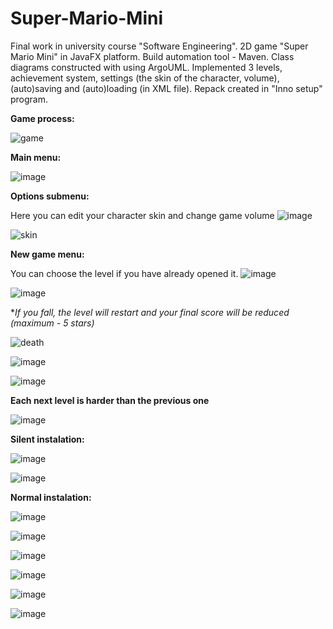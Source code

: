 # Super-Mario-Mini
Final work in university course "Software Engineering". 2D game "Super Mario Mini" in JavaFX platform. 
Build automation tool - Maven. 
Class diagrams constructed with using ArgoUML. 
Implemented 3 levels, achievement system, settings (the skin of the character, volume), (auto)saving and (auto)loading (in XML file). Repack created in "Inno setup" program.

**Game process:**

![game](https://user-images.githubusercontent.com/19497575/161534536-edad8ecc-883c-41b6-9d62-e3612d57e358.gif)

**Main menu:**

![image](https://user-images.githubusercontent.com/19497575/161529421-537fcb9d-ffed-40f0-baeb-67c3b158f33a.png)

**Options submenu:**

Here you can edit your character skin and change game volume
![image](https://user-images.githubusercontent.com/19497575/161529529-89da125d-26ab-4f57-9f77-f4836b781ff9.png)

![skin](https://user-images.githubusercontent.com/19497575/161534472-216dc310-e899-43d5-be14-c1a8e6045633.gif)

**New game menu:**

You can choose the level if you have already opened it.
![image](https://user-images.githubusercontent.com/19497575/161530308-62b0bcda-3eb6-4fc2-bd21-2d24b5217434.png)

![image](https://user-images.githubusercontent.com/19497575/161532000-af00b243-7a63-4ea4-9d30-bfb8883c126a.png)

**If you fall, the level will restart and your final score will be reduced (maximum - 5 stars)*

![death](https://user-images.githubusercontent.com/19497575/161534419-ea230c10-9fec-497e-83c3-cd616123f67e.gif)

![image](https://user-images.githubusercontent.com/19497575/161531498-185fe74a-b849-4c05-8634-011ff10f37dd.png)

![image](https://user-images.githubusercontent.com/19497575/161531797-bab31b3b-81da-44bc-8d52-258640a45169.png)

**Each next level is harder than the previous one**

![image](https://user-images.githubusercontent.com/19497575/161531624-4f3b46f1-a3e6-4beb-8dbd-8a18ae5604f5.png)

**Silent instalation:**

![image](https://user-images.githubusercontent.com/19497575/161528442-dc9d3f0b-f1fa-40bd-a808-f10b30b77bc7.png)

![image](https://user-images.githubusercontent.com/19497575/161528306-add09bbc-d312-4790-ae22-248a8ce7ca2e.png)

**Normal instalation:**

![image](https://user-images.githubusercontent.com/19497575/161528549-69f2a4cb-def5-41b4-b43b-8e4d71396d51.png)

![image](https://user-images.githubusercontent.com/19497575/161528647-87e762fb-a931-449e-98bc-a2a2bf46c2f2.png)

![image](https://user-images.githubusercontent.com/19497575/161528892-ec37c0a8-844a-4baf-bd77-af3772aba11d.png)

![image](https://user-images.githubusercontent.com/19497575/161528945-b32bce7f-0e9f-49aa-a462-cb39abbf404d.png)

![image](https://user-images.githubusercontent.com/19497575/161528990-4e48ae1f-d14b-4243-ab2e-a5b213e75cef.png)

![image](https://user-images.githubusercontent.com/19497575/161529034-1d53d707-f48e-4d90-a019-566b83191f90.png)


